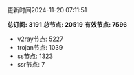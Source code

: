 更新时间2024-11-20 07:11:51

**总订阅: 3191**
**总节点: 20519**
**有效节点: 7596**
- v2ray节点: 5227
- trojan节点: 1039
- ss节点: 1323
- ssr节点: 7
